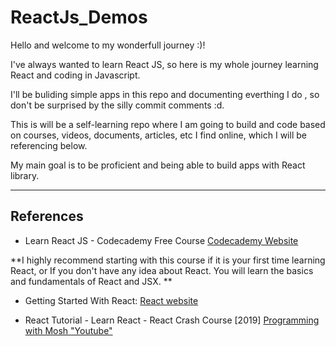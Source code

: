 # ReactJs_Demos

Hello and welcome to my wonderfull journey :)!

I've always wanted to learn React JS, so here is my whole journey learning React and coding in Javascript. 

I'll be buliding simple apps in this repo and documenting everthing I do , so don't be surprised by the silly commit comments :d.

This is will be a self-learning repo where I am going to build and code based on courses, videos, documents, articles, etc I find online, which I will be referencing below.

My main goal is to be proficient and being able to build apps with React library.

---

## References 


- Learn React JS - Codecademy Free Course 
[Codecademy Website](https://reactjs.org/docs/getting-started.html)

**I highly recommend starting with this course if it is your first time learning React, or If you don't have any idea about React. You will learn the basics and fundamentals of React and JSX. **

- Getting Started With React:
[React website](https://reactjs.org/docs/getting-started.html)


- React Tutorial - Learn React - React Crash Course [2019]
[Programming with Mosh "Youtube"](https://www.youtube.com/watch?v=Ke90Tje7VS0&t=5116s)


